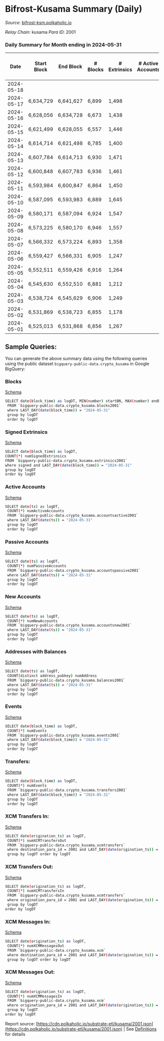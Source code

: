 # Bifrost-Kusama Summary (Daily)

_Source_: [bifrost-ksm.polkaholic.io](https://bifrost-ksm.polkaholic.io)

*Relay Chain*: kusama
*Para ID*: 2001



### Daily Summary for Month ending in 2024-05-31


| Date    | Start Block | End Block | # Blocks | # Extrinsics | # Active Accounts | # Passive Accounts | # New Accounts | # Addresses | # Events  | # Transfers ($USD) | # XCM Transfers In ($USD) | # XCM Transfers Out ($USD) | # XCM In | # XCM Out | Issues |
|---------|-------------|-----------|----------|--------------|-------------------|--------------------|----------------|-------------|-----------|--------------------|---------------------------|----------------------------|----------|-----------|--------|
| 2024-05-18 |  |  |  |  |  |  |  |  |  |   |   |   |  |  |  |
| 2024-05-17 | 6,634,729 | 6,641,627 | 6,899 | 1,498 |  |  |  | 105,563 | 49,693 | 11,589 ($373,353.93) |   |   |  |  |  |
| 2024-05-16 | 6,628,056 | 6,634,728 | 6,673 | 1,438 |  |  |  | 105,555 | 45,462 | 9,904 ($19,914.65) |   |   |  |  |  |
| 2024-05-15 | 6,621,499 | 6,628,055 | 6,557 | 1,446 |  |  |  | 105,554 | 45,135 | 9,882 ($63,596.98) |   |   |  |  |  |
| 2024-05-14 | 6,614,714 | 6,621,498 | 6,785 | 1,400 |  |  |  | 105,552 | 46,084 | 10,239 ($12,812.31) |   |   |  |  |  |
| 2024-05-13 | 6,607,784 | 6,614,713 | 6,930 | 1,471 |  |  |  | 105,549 | 49,422 | 11,521 ($54,920.51) |   |   |  |  |  |
| 2024-05-12 | 6,600,848 | 6,607,783 | 6,936 | 1,461 |  |  |  | 105,542 | 47,323 | 10,460 ($52,495.90) |   |   |  |  |  |
| 2024-05-11 | 6,593,984 | 6,600,847 | 6,864 | 1,450 |  |  |  | 105,541 | 49,230 | 11,530 ($100,477.63) |   |   |  |  |  |
| 2024-05-10 | 6,587,095 | 6,593,983 | 6,889 | 1,645 |  |  |  | 105,540 | 49,267 | 10,973 ($154,975.59) |   |   |  |  |  |
| 2024-05-09 | 6,580,171 | 6,587,094 | 6,924 | 1,547 |  |  |  | 105,535 | 50,430 | 11,650 ($119,192.13) |   |   |  |  |  |
| 2024-05-08 | 6,573,225 | 6,580,170 | 6,946 | 1,557 |  |  |  | 105,536 | 48,555 | 10,554 ($67,344.91) |   |   |  |  |  |
| 2024-05-07 | 6,566,332 | 6,573,224 | 6,893 | 1,358 |  |  |  | 105,529 | 48,878 | 11,469 ($59,685.29) |   |   |  |  |  |
| 2024-05-06 | 6,559,427 | 6,566,331 | 6,905 | 1,247 |  |  |  | 105,528 | 46,579 | 10,480 ($103,469.84) |   |   |  |  |  |
| 2024-05-05 | 6,552,511 | 6,559,426 | 6,916 | 1,264 |  |  |  | 105,524 | 48,661 | 11,448 ($48,067.75) |   |   |  |  |  |
| 2024-05-04 | 6,545,630 | 6,552,510 | 6,881 | 1,212 |  |  |  | 92,515 | 46,268 | 10,530 ($38,133.61) |   |   |  |  |  |
| 2024-05-03 | 6,538,724 | 6,545,629 | 6,906 | 1,249 |  |  |  | 63,522 | 48,613 | 11,644 ($133,529.76) |   |   |  |  |  |
| 2024-05-02 | 6,531,869 | 6,538,723 | 6,855 | 1,178 |  |  |  | 105,519 | 45,786 | 10,544 ($30,279.14) |   |   |  |  |  |
| 2024-05-01 | 6,525,013 | 6,531,868 | 6,856 | 1,267 |  |  |  | 105,517 | 48,686 | 11,651 ($71,876.38) |   |   |  |  |  |

## Sample Queries:
You can generate the above summary data using the following queries using the public dataset `bigquery-public-data.crypto_kusama` in Google BigQuery:


### Blocks 

[Schema](https://github.com/colorfulnotion/substrate-etl/blob/main/schema/blocks.json)

```bash
SELECT date(block_time) as logDT, MIN(number) startBN, MAX(number) endBN, COUNT(*) numBlocks 
 FROM `bigquery-public-data.crypto_kusama.blocks2001`  
 where LAST_DAY(date(block_time)) = "2024-05-31" 
 group by logDT 
 order by logDT
```

### Signed Extrinsics 

[Schema](https://github.com/colorfulnotion/substrate-etl/blob/main/schema/extrinsics.json)

```bash
SELECT date(block_time) as logDT, 
COUNT(*) numSignedExtrinsics 
FROM `bigquery-public-data.crypto_kusama.extrinsics2001`  
where signed and LAST_DAY(date(block_time)) = "2024-05-31" 
group by logDT 
order by logDT
```

### Active Accounts 

[Schema](https://github.com/colorfulnotion/substrate-etl/blob/main/schema/accountsactive.json)

```bash
SELECT date(ts) as logDT, 
 COUNT(*) numActiveAccounts 
 FROM `bigquery-public-data.crypto_kusama.accountsactive2001` 
 where LAST_DAY(date(ts)) = "2024-05-31" 
 group by logDT 
 order by logDT
```

### Passive Accounts 

[Schema](https://github.com/colorfulnotion/substrate-etl/blob/main/schema/accountspassive.json)

```bash
SELECT date(ts) as logDT, 
 COUNT(*) numPassiveAccounts 
 FROM `bigquery-public-data.crypto_kusama.accountspassive2001` 
 where LAST_DAY(date(ts)) = "2024-05-31" 
 group by logDT 
 order by logDT
```

### New Accounts 

[Schema](https://github.com/colorfulnotion/substrate-etl/blob/main/schema/accountsnew.json)

```bash
SELECT date(ts) as logDT, 
 COUNT(*) numNewAccounts 
 FROM `bigquery-public-data.crypto_kusama.accountsnew2001` 
 where LAST_DAY(date(ts)) = "2024-05-31" 
 group by logDT
 order by logDT
```

### Addresses with Balances 

[Schema](https://github.com/colorfulnotion/substrate-etl/blob/main/schema/balances.json)

```bash
SELECT date(ts) as logDT,
 COUNT(distinct address_pubkey) numAddress 
 FROM `bigquery-public-data.crypto_kusama.balances2001` 
 where LAST_DAY(date(ts)) = "2024-05-31" 
 group by logDT 
 order by logDT
```

### Events 

[Schema](https://github.com/colorfulnotion/substrate-etl/blob/main/schema/events.json)

```bash
SELECT date(block_time) as logDT, 
 COUNT(*) numEvents 
 FROM `bigquery-public-data.crypto_kusama.events2001` 
 where LAST_DAY(date(block_time)) = "2024-05-31" 
 group by logDT 
 order by logDT
```

### Transfers:

[Schema](https://github.com/colorfulnotion/substrate-etl/blob/main/schema/transfers.json)

```bash
SELECT date(block_time) as logDT, 
 COUNT(*) numEvents 
 FROM `bigquery-public-data.crypto_kusama.transfers2001` 
 where LAST_DAY(date(block_time)) = "2024-05-31" 
 group by logDT 
 order by logDT
```

### XCM Transfers In: 

[Schema](https://github.com/colorfulnotion/substrate-etl/blob/main/schema/xcmtransfers.json)

```bash
SELECT date(origination_ts) as logDT, 
 COUNT(*) numXCMTransfersOut 
 FROM `bigquery-public-data.crypto_kusama.xcmtransfers` 
 where destination_para_id = 2001 and LAST_DAY(date(origination_ts)) = "2024-05-31" 
 group by logDT order by logDT
```

### XCM Transfers Out: 

[Schema](https://github.com/colorfulnotion/substrate-etl/blob/main/schema/xcmtransfers.json)

```bash
SELECT date(origination_ts) as logDT, 
 COUNT(*) numXCMTransfersIn 
 FROM `bigquery-public-data.crypto_kusama.xcmtransfers` 
 where origination_para_id = 2001 and LAST_DAY(date(origination_ts)) = "2024-05-31" 
 group by logDT 
order by logDT
```

### XCM Messages In: 

[Schema](https://github.com/colorfulnotion/substrate-etl/blob/main/schema/xcm.json)

```bash
SELECT date(origination_ts) as logDT, 
 COUNT(*) numXCMMessagesOut 
 FROM `bigquery-public-data.crypto_kusama.xcm` 
 where destination_para_id = 2001 and LAST_DAY(date(origination_ts)) = "2024-05-31" 
 group by logDT order by logDT
```

### XCM Messages Out: 

[Schema](https://github.com/colorfulnotion/substrate-etl/blob/main/schema/xcm.json)

```bash
SELECT date(origination_ts) as logDT, 
 COUNT(*) numXCMMessagesIn 
 FROM `bigquery-public-data.crypto_kusama.xcm` 
 where origination_para_id = 2001 and LAST_DAY(date(origination_ts)) = "2024-05-31" 
 group by logDT 
order by logDT
```


Report source: [https://cdn.polkaholic.io/substrate-etl/kusama/2001.json](https://cdn.polkaholic.io/substrate-etl/kusama/2001.json) | See [Definitions](/DEFINITIONS.md) for details
